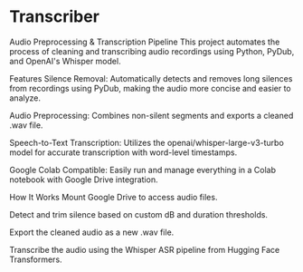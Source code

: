 # Transcriber

Audio Preprocessing & Transcription Pipeline
This project automates the process of cleaning and transcribing audio recordings using Python, PyDub, and OpenAI's Whisper model.

Features
Silence Removal: Automatically detects and removes long silences from recordings using PyDub, making the audio more concise and easier to analyze.

Audio Preprocessing: Combines non-silent segments and exports a cleaned .wav file.

Speech-to-Text Transcription: Utilizes the openai/whisper-large-v3-turbo model for accurate transcription with word-level timestamps.

Google Colab Compatible: Easily run and manage everything in a Colab notebook with Google Drive integration.

How It Works
Mount Google Drive to access audio files.

Detect and trim silence based on custom dB and duration thresholds.

Export the cleaned audio as a new .wav file.

Transcribe the audio using the Whisper ASR pipeline from Hugging Face Transformers.
